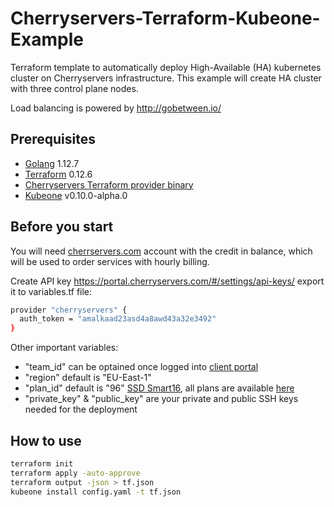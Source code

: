 # Cherryservers-Terraform-Kubeone-Example

Terraform template to automatically deploy High-Available (HA) kubernetes cluster on Cherryservers infrastructure.
This example will create HA cluster with three control plane nodes.

Load balancing is powered by <http://gobetween.io/>

## Prerequisites

- [Golang](https://golang.org/dl/) 1.12.7
- [Terraform](https://www.terraform.io/downloads.html) 0.12.6
- [Cherryservers Terraform provider binary](http://downloads.cherryservers.com/other/terraform)
- [Kubeone](https://github.com/kubermatic/kubeone) v0.10.0-alpha.0

## Before you start

You will need [cherrservers.com](https://portal.cherryservers.com) account with the credit in balance, which will be used to order services with hourly billing.

Create API key <https://portal.cherryservers.com/#/settings/api-keys/>
export it to variables.tf file:

```sh
provider "cherryservers" {
  auth_token = "amalkaad23asd4a8awd43a32e3492"
}
```

Other important variables:

- "team_id" can be optained once logged into [client portal](https://portal.cherryservers.com/#/)
- "region" default is "EU-East-1"
- "plan_id" default is "96" [SSD Smart16](https://www.cherryservers.com/pricing/virtual-servers/ssd_smart16), all plans are available [here](https://api.cherryservers.com/v1/plans?currency=EUR)
- "private_key" & "public_key" are your private and public SSH keys needed for the deployment

## How to use

```sh
terraform init
terraform apply -auto-approve
terraform output -json > tf.json
kubeone install config.yaml -t tf.json
```
